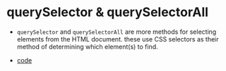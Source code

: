 # querySelector & querySelectorAll

-   `querySelector` and `querySelectorAll` are more methods for selecting elements from the HTML document. these use CSS selectors as their method of determining which element(s) to find.

-   [code](app.js)

